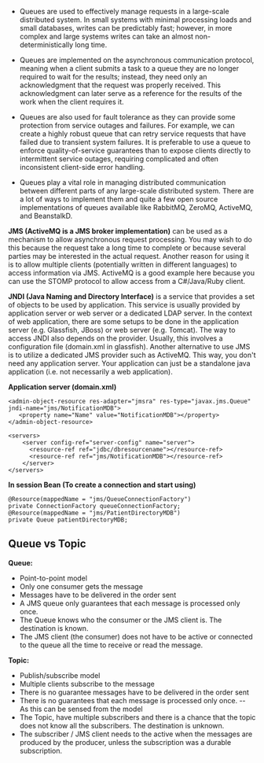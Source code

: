 * Queues are used to effectively manage requests in a large-scale distributed system. In small systems with minimal processing loads and small databases, writes can be predictably fast; however, in more complex and large systems writes can take an almost non-deterministically long time.
 * Queues are implemented on the asynchronous communication protocol, meaning when a client submits a task to a queue they are no longer required to wait for the results; instead, they need only an acknowledgment that the request was properly received. This acknowledgment can later serve as a reference for the results of the work when the client requires it.

* Queues are also used for fault tolerance as they can provide some protection from service outages and failures. For example, we can create a highly robust queue that can retry service requests that have failed due to transient system failures. It is preferable to use a queue to enforce quality-of-service guarantees than to expose clients directly to intermittent service outages, requiring complicated and often inconsistent client-side error handling.

* Queues play a vital role in managing distributed communication between different parts of any large-scale distributed system. There are a lot of ways to implement them and quite a few open source implementations of queues available like RabbitMQ, ZeroMQ, ActiveMQ, and BeanstalkD.

**JMS (ActiveMQ is a JMS broker implementation)** can be used as a mechanism to allow asynchronous request processing. You may wish to do this because the request take a long time to complete or because several parties may be interested in the actual request. Another reason for using it is to allow multiple clients (potentially written in different languages) to access information via JMS. ActiveMQ is a good example here because you can use the STOMP protocol to allow access from a C#/Java/Ruby client.

**JNDI (Java Naming and Directory Interface)** is a service that provides a set of objects to be used by application. This service is usually provided by application server or web server or a dedicated LDAP server. In the context of web application, there are some setups to be done in the application server (e.g. Glassfish, JBoss) or web server (e.g. Tomcat). The way to access JNDI also depends on the provider. Usually, this involves a configuration file (domain.xml in glassfish). Another alternative to use JMS is to utilize a dedicated JMS provider such as ActiveMQ. This way, you don't need any application server. Your application can just be a standalone java application (i.e. not necessarily a web application).

**Application server (domain.xml)**
```
<admin-object-resource res-adapter="jmsra" res-type="javax.jms.Queue" jndi-name="jms/NotificationMDB">
   <property name="Name" value="NotificationMDB"></property>
</admin-object-resource>

<servers>
    <server config-ref="server-config" name="server">
      <resource-ref ref="jdbc/dbresourcename"></resource-ref>
      <resource-ref ref="jms/NotificationMDB"></resource-ref>
    </server>
</servers>
```
**In session Bean (To create a connection and start using)**
```
@Resource(mappedName = "jms/QueueConnectionFactory")
private ConnectionFactory queueConnectionFactory;
@Resource(mappedName = "jms/PatientDirectoryMDB")
private Queue patientDirectoryMDB;
```
## Queue vs Topic

**Queue:**
* Point-to-point model
* Only one consumer gets the message
* Messages have to be delivered in the order sent
* A JMS queue only guarantees that each message is processed only once.
* The Queue knows who the consumer or the JMS client is. The destination is known.
* The JMS client (the consumer) does not have to be  active or connected to the queue all the time to receive or read the message.

**Topic:**
* Publish/subscribe model
* Multiple clients subscribe to the message
* There is no guarantee messages have to be delivered in the order sent
* There is no guarantees that each message is processed only once. -- As this can be sensed from the model 
* The Topic, have multiple subscribers and there is a chance that the topic does not know all the subscribers. The destination is unknown.
* The subscriber / JMS client needs to the active when the messages are produced by the producer, unless the subscription was a durable subscription. 

